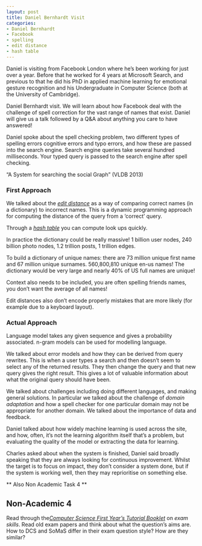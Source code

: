 ```yaml
---
layout: post
title: Daniel Bernhardt Visit
categories:
- Daniel Bernhardt
- Facebook
- spelling
- edit distance
- hash table
---
```


Daniel is visiting from Facebook London where he’s been working for just
over a year. Before that he worked for 4 years at Microsoft Search, and
previous to that he did his PhD in applied machine learning for
emotional gesture recognition and his Undergraduate in Computer Science
(both at the University of Cambridge).

Daniel Bernhardt visit. We will learn about how Facebook deal with the
challenge of spell correction for the vast range of names that exist.
Daniel will give us a talk followed by a Q&A about anything you care to
have answered!

Daniel spoke about the spell checking problem, two different types of
spelling errors cognitive errors and typo errors, and how these are
passed into the search engine. Search engine queries take several
hundred milliseconds. Your typed query is passed to the search engine
after spell checking.

“A System for searching the social Graph” (VLDB 2013)

### First Approach

We talked about the [*edit
distance*](http://en.wikipedia.org/wiki/Edit_distance) as a way of
comparing correct names (in a dictionary) to incorrect names. This is a
dynamic programming approach for computing the distance of the query
from a ‘correct’ query.

Through a [*hash table*](http://en.wikipedia.org/wiki/Hash_table) you
can compute look ups quickly.

In practice the dictionary could be really massive! 1 billion user
nodes, 240 billion photo nodes, 1.2 trillion posts, 1 trillion edges.

To build a dictionary of unique names: there are 73 million unique first
name and 67 million unique surnames. 560,800,810 unique en-us names! The
dictionary would be very large and nearly 40% of US full names are
unique!

Context also needs to be included, you are often spelling friends names,
you don’t want the average of all names!

Edit distances also don’t encode properly mistakes that are more likely
(for example due to a keyboard layout).

### Actual Approach

Language model takes any given sequence and gives a probability
associated. n-gram models can be used for modelling language.

We talked about error models and how they can be derived from query
rewrites. This is when a user types a search and then doesn’t seem to
select any of the returned results. They then change the query and that
new query gives the right result. This gives a lot of valuable
information about what the original query should have been.

We talked about challenges including doing different languages, and
making general solutions. In particular we talked about the challenge of
*domain adaptation* and how a spell checker for one particular domain
may not be appropriate for another domain. We talked about the
importance of data and feedback.

Daniel talked about how widely machine learning is used across the site,
and how, often, it’s not the learning algorithm itself that’s a problem,
but evaluating the quality of the model or extracting the data for
learning.

Charles asked about when the system is finished, Daniel said broadly
speaking that they are always looking for continuous improvement. Whilst
the target is to focus on impact, they don’t consider a system done, but
if the system is working well, then they may reprioritise on something
else.


** Also Non Academic Task 4 **


Non-Academic 4
--------------

Read through the[*Computer Science First Year’s Tutorial
Booklet*](http://www.dcs.shef.ac.uk/intranet/teaching/public/tutorials/level1/firstyeartutorials.pdf)
on *exam skills*. Read old exam papers and think about what the
question’s aims are. How to DCS and SoMaS differ in their exam question
style? How are they similar?

